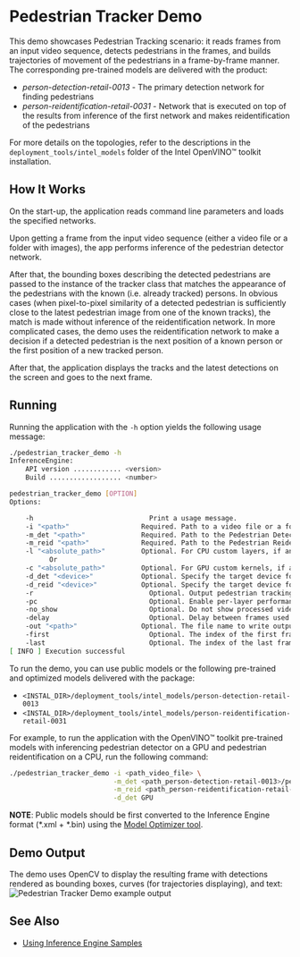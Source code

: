 # Pedestrian Tracker Demo

This demo showcases Pedestrian Tracking scenario: it reads frames from an input video sequence, detects pedestrians in the frames, and builds trajectories of movement of the pedestrians in
a frame-by-frame manner.
The corresponding pre-trained models are delivered with the product:
* _person-detection-retail-0013_ - The primary detection network for finding pedestrians
* _person-reidentification-retail-0031_ - Network that is executed on top of the results from inference of the first network and makes reidentification of the pedestrians

For more details on the topologies, refer to the descriptions in the `deployment_tools/intel_models` folder of the Intel OpenVINO&trade; toolkit installation.

## How It Works

On the start-up, the application reads command line parameters and loads the specified networks.

Upon getting a frame from the input video sequence (either a video file or a folder with images), the app performs inference of the pedestrian detector network.

After that, the bounding boxes describing the detected pedestrians are passed to the instance of the tracker class that matches the appearance of the pedestrians with the known
(i.e. already tracked) persons.
In obvious cases (when pixel-to-pixel similarity of a detected pedestrian is sufficiently close to the latest pedestrian image from one of the known tracks),
the match is made without inference of the reidentification network. In more complicated cases, the demo uses the reidentification network to make a decision
if a detected pedestrian is the next position of a known person or the first position of a new tracked person.

After that, the application displays the tracks and the latest detections on the screen and goes to the next frame.


## Running

Running the application with the <code>-h</code> option yields the following usage message:
```sh
./pedestrian_tracker_demo -h
InferenceEngine:
    API version ............ <version>
    Build .................. <number>

pedestrian_tracker_demo [OPTION]
Options:

    -h                             Print a usage message.
    -i "<path>"                  Required. Path to a video file or a folder with images (all images should have names 0000000001.jpg, 0000000002.jpg, etc).
    -m_det "<path>"              Required. Path to the Pedestrian Detection Retail model (.xml) file.
    -m_reid "<path>"             Required. Path to the Pedestrian Reidentification Retail model (.xml) file.
    -l "<absolute_path>"         Optional. For CPU custom layers, if any. Absolute path to a shared library with the kernels implementation.
          Or
    -c "<absolute_path>"         Optional. For GPU custom kernels, if any. Absolute path to the .xml file with the kernels description.
    -d_det "<device>"            Optional. Specify the target device for pedestrian detection (CPU, GPU, FPGA, MYRIAD, or HETERO).
    -d_reid "<device>"           Optional. Specify the target device for pedestrian reidentification (CPU, GPU, FPGA, MYRIAD, or HETERO).
    -r                             Optional. Output pedestrian tracking results in a raw format (compatible with MOTChallenge format).
    -pc                            Optional. Enable per-layer performance statistics.
    -no_show                       Optional. Do not show processed video.
    -delay                         Optional. Delay between frames used for visualization. If negative, the visualization is turned off (like with the option 'no_show'). If zero, the visualization is made frame-by-frame.
    -out "<path>"                Optional. The file name to write output log file with results of pedestrian tracking. The format of the log file is compatible with MOTChallenge format.
    -first                         Optional. The index of the first frame of video sequence to process. This has effect only if it is positive and the source video sequence is an image folder.
    -last                          Optional. The index of the last frame of video sequence to process. This has effect only if it is positive and the source video sequence is an image folder.
[ INFO ] Execution successful
```

To run the demo, you can use public models or the following pre-trained and optimized models delivered with the package:

* `<INSTAL_DIR>/deployment_tools/intel_models/person-detection-retail-0013`
* `<INSTAL_DIR>/deployment_tools/intel_models/person-reidentification-retail-0031`

For example, to run the application with the OpenVINO&trade; toolkit pre-trained models with inferencing pedestrian detector on a GPU and pedestrian reidentification on a CPU,
run the following command:

```sh
./pedestrian_tracker_demo -i <path_video_file> \
                          -m_det <path_person-detection-retail-0013>/person-detection-retail-0013.xml \
                          -m_reid <path_person-reidentification-retail-0031>/person-reidentification-retail-0031.xml \
                          -d_det GPU
```

**NOTE**: Public models should be first converted to the Inference Engine format (\*.xml + \*.bin) using the [Model Optimizer tool](https://software.intel.com/en-us/articles/OpenVINO-ModelOptimizer).

## Demo Output

The demo uses OpenCV to display the resulting frame with detections rendered as bounding boxes, curves (for trajectories displaying), and text:
![Pedestrian Tracker Demo example output](example_demo_output.png)


## See Also
* [Using Inference Engine Samples](./docs/Inference_Engine_Developer_Guide/Samples_Overview.md)
